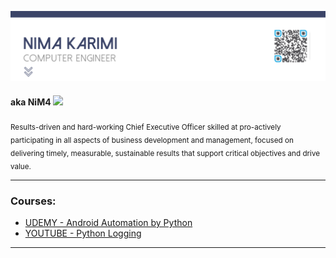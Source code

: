 
![Header](assets/head.png)
#### aka **NiM4**   <img src="https://media.giphy.com/media/hvRJCLFzcasrR4ia7z/giphy.gif" width="15px"> 



<sub>Results-driven and hard-working Chief Executive Officer skilled at pro-actively participating in all aspects of business development and management, focused on delivering timely, measurable, sustainable results that support critical objectives and drive value.</sup>

_____

### Courses: <br>
* [UDEMY - Android Automation by Python ](https://www.udemy.com/course/android-automation-by-python-easy-dive-in/?referralCode=0619833B02BFB78C51E8)
* [YOUTUBE - Python Logging ](https://www.youtube.com/watch?v=ujbyIqctZq0&t=402s&ab_channel=NiM4-TechnologyGEEK)
___
